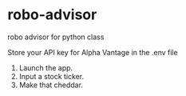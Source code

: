 # robo-advisor
robo advisor for python class

Store your API key for Alpha Vantage in the .env file

1. Launch the app. 
2. Input a stock ticker.
3. Make that cheddar. 